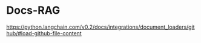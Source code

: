# Docs-RAG


https://python.langchain.com/v0.2/docs/integrations/document_loaders/github/#load-github-file-content